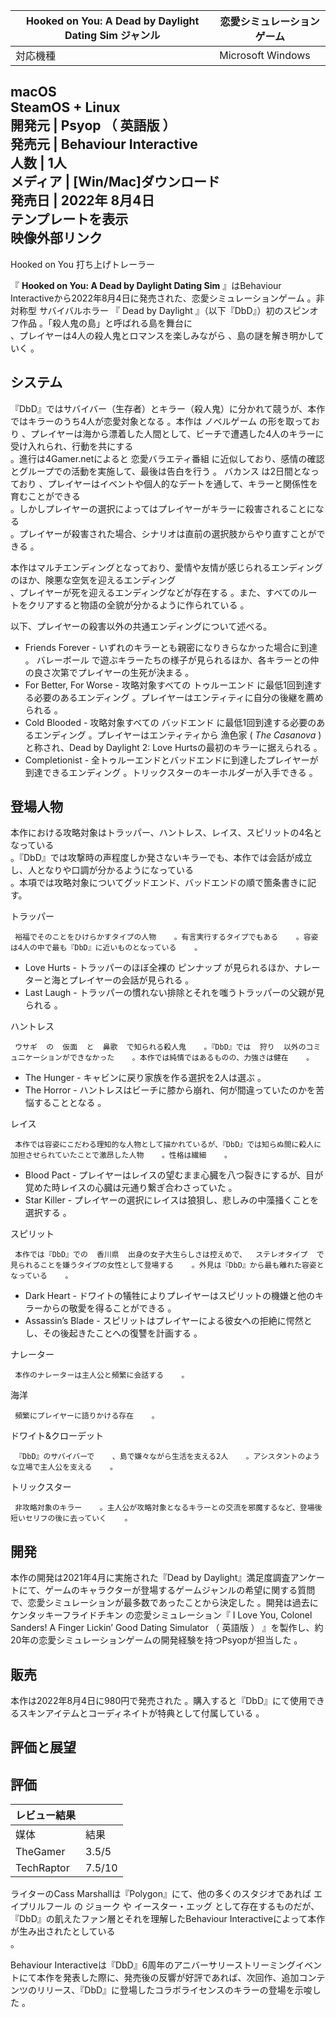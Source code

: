 Hooked on You: A Dead by Daylight Dating Sim  ジャンル  |  恋愛シミュレーションゲーム   
---|---  
対応機種  |  Microsoft Windows    
macOS  
SteamOS  \+  Linux  
開発元  |  Psyop  （  英語版  ）   
発売元  |  Behaviour Interactive   
人数  |  1人   
メディア  |  [Win/Mac]ダウンロード   
発売日  |  2022年  8月4日   
テンプレートを表示  
映像外部リンク  
---  
Hooked on You 打ち上げトレーラー  
  
『 **Hooked on You: A Dead by Daylight Dating Sim** 』はBehaviour
Interactiveから2022年8月4日に発売された、恋愛シミュレーションゲーム    。非対称型  サバイバルホラー  『  Dead by
Daylight  』（以下『DbD』）初のスピンオフ作品    。「殺人鬼の島」と呼ばれる島を舞台に  
、プレイヤーは4人の殺人鬼とロマンスを楽しみながら    、島の謎を解き明かしていく    。

##  システム  

『DbD』ではサバイバー（生存者）とキラー（殺人鬼）に分かれて競うが、本作ではキラーのうち4人が恋愛対象となる    。本作は  ノベルゲーム
の形を取っており    、プレイヤーは海から漂着した人間として、ビーチで遭遇した4人のキラーに受け入れられ、行動を共にする  
。進行は4Gamer.netによると  恋愛バラエティ番組  に近似しており、感情の確認とグループでの活動を実施して、最後は告白を行う    。
バカンス  は2日間となっており    、プレイヤーはイベントや個人的なデートを通して、キラーと関係性を育むことができる  
。しかしプレイヤーの選択によってはプレイヤーがキラーに殺害されることになる  
。プレイヤーが殺害された場合、シナリオは直前の選択肢からやり直すことができる    。

本作はマルチエンディングとなっており、愛情や友情が感じられるエンディングのほか、険悪な空気を迎えるエンディング  
、プレイヤーが死を迎えるエンディングなどが存在する    。また、すべてのルートをクリアすると物語の全貌が分かるように作られている    。

以下、プレイヤーの殺害以外の共通エンディングについて述べる。

  * Friends Forever - いずれのキラーとも親密になりきらなかった場合に到達    。  バレーボール  で遊ぶキラーたちの様子が見られるほか、各キラーとの仲の良さ次第でプレイヤーの生死が決まる    。 
  * For Better, For Worse - 攻略対象すべての  トゥルーエンド  に最低1回到達する必要のあるエンディング    。プレイヤーはエンティティに自分の後継を薦められる    。 
  * Cold Blooded - 攻略対象すべての  バッドエンド  に最低1回到達する必要のあるエンディング    。プレイヤーはエンティティから  漁色家  ( _The Casanova_ )と称され、Dead by Daylight 2: Love Hurtsの最初のキラーに据えられる    。 
  * Completionist - 全トゥルーエンドとバッドエンドに到達したプレイヤーが到達できるエンディング    。トリックスターのキーホルダーが入手できる    。 

##  登場人物  

本作における攻略対象はトラッパー、ハントレス、レイス、スピリットの4名となっている  
。『DbD』では攻撃時の声程度しか発さないキラーでも、本作では会話が成立し、人となりや口調が分かるようになっている  
。本項では攻略対象についてグッドエンド、バッドエンドの順で箇条書きに記す。

トラッパー

     裕福でそのことをひけらかすタイプの人物    。有言実行するタイプでもある    。容姿は4人の中で最も『DbD』に近いものとなっている    。 

  * Love Hurts - トラッパーのほぼ全裸の  ピンナップ  が見られるほか、ナレーターと海とプレイヤーの会話が見られる    。 
  * Last Laugh - トラッパーの慣れない排除とそれを嗤うトラッパーの父親が見られる    。 

ハントレス

     ウサギ  の  仮面  と  鼻歌  で知られる殺人鬼    。『DbD』では  狩り  以外のコミュニケーションができなかった    。本作では純情ではあるものの、力強さは健在    。 

  * The Hunger - キャビンに戻り家族を作る選択を2人は選ぶ    。 
  * The Horror - ハントレスはビーチに膝から崩れ、何が間違っていたのかを苦悩することとなる    。 

レイス

     本作では容姿にこだわる理知的な人物として描かれているが、『DbD』では知らぬ間に殺人に加担させられていたことで激昂した人物    。性格は繊細    。 

  * Blood Pact - プレイヤーはレイスの望むまま心臓を八つ裂きにするが、目が覚めた時レイスの心臓は元通り繋ぎ合わさっていた    。 
  * Star Killer - プレイヤーの選択にレイスは狼狽し、悲しみの中藻掻くことを選択する    。 

スピリット

     本作では『DbD』での  香川県  出身の女子大生らしさは控えめで、  ステレオタイプ  で見られることを嫌うタイプの女性として登場する    。外見は『DbD』から最も離れた容姿となっている    。 

  * Dark Heart - ドワイトの犠牲によりプレイヤーはスピリットの機嫌と他のキラーからの敬愛を得ることができる    。 
  * Assassin’s Blade - スピリットはプレイヤーによる彼女への拒絶に愕然とし、その後起きたことへの復讐を計画する    。 

ナレーター

     本作のナレーターは主人公と頻繁に会話する    。 
海洋

     頻繁にプレイヤーに語りかける存在    。 
ドワイト&クローデット

     『DbD』のサバイバーで    、島で嫌々ながら生活を支える2人    。アシスタントのような立場で主人公を支える    。 
トリックスター

     非攻略対象のキラー    。主人公が攻略対象となるキラーとの交流を邪魔するなど、登場後短いセリフの後に去っていく    。 

##  開発  

本作の開発は2021年4月に実施された『Dead by
Daylight』満足度調査アンケートにて、ゲームのキャラクターが登場するゲームジャンルの希望に関する質問で、恋愛シミュレーションが最多数であったことから決定した
  。開発は過去に  ケンタッキーフライドチキン  の恋愛シミュレーション『  I Love You, Colonel Sanders! A
Finger Lickin’ Good Dating Simulator  （  英語版  ）
』を製作し、約20年の恋愛シミュレーションゲームの開発経験を持つPsyopが担当した    。

##  販売  

本作は2022年8月4日に980円で発売された    。購入すると『DbD』にて使用できるスキンアイテムとコーディネイトが特典として付属している
  。

##  評価と展望  

評価  
---  
|  レビュー結果  ||
|---|---|
|媒体  |  結果   |
|TheGamer  |  3.5/5     |
|TechRaptor  |  7.5/10     |
  
ライターのCass Marshallは『Polygon』にて、他の多くのスタジオであれば  エイプリルフール  の  ジョーク  や  イースター・エッグ
として存在するものだが、『DbD』の飢えたファン層とそれを理解したBehaviour Interactiveによって本作が生み出されたとしている  
。

Behaviour
Interactiveは『DbD』6周年のアニバーサリーストリーミングイベントにて本作を発表した際に、発売後の反響が好評であれば、次回作、追加コンテンツのリリース、『DbD』に登場したコラボライセンスのキラーの登場を示唆した
  。

